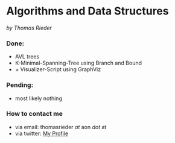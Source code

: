 # Algorithms and Data Structures
_by Thomas Rieder_

### Done:
 * AVL trees
 * K-Minimal-Spanning-Tree using Branch and Bound
  * \+ Visualizer-Script using GraphViz

### Pending:
 * most likely nothing
 
 
### How to contact me
 * via email: thomasrieder _at_ aon _dot_ at
 * via twitter: [My Profile](https://twitter.com/#!/thomasrieder)